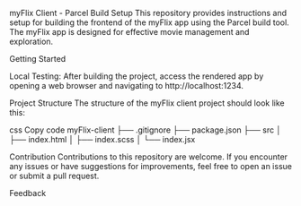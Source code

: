myFlix Client - Parcel Build Setup
This repository provides instructions and setup for building the frontend of the myFlix app using the Parcel build tool. The myFlix app is designed for effective movie management and exploration.

Getting Started

Local Testing: After building the project, access the rendered app by opening a web browser and navigating to http://localhost:1234.


Project Structure
The structure of the myFlix client project should look like this:

css
Copy code
myFlix-client
├── .gitignore
├── package.json
├── src
│ ├── index.html
│ ├── index.scss
│ └── index.jsx

Contribution
Contributions to this repository are welcome. If you encounter any issues or have suggestions for improvements, feel free to open an issue or submit a pull request.

Feedback